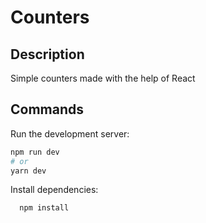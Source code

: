 # Counters


## Description
Simple counters made with the help of React

## Commands

Run the development server:

```bash
npm run dev
# or
yarn dev
```

Install dependencies:

```shell
  npm install
  ```